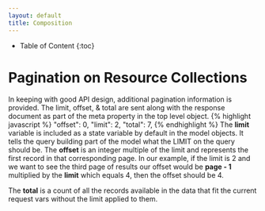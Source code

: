 ```yaml
---
layout: default
title: Composition
---
```


* Table of Content
{:toc}

# Pagination on Resource Collections

In keeping with good API design, additional pagination information is provided. The limit, offset, & total are sent along with the response document as part of the meta property in the top level object.
{% highlight javascript %}
    "offset": 0,
    "limit": 2,
    "total": 7,
{% endhighlight %}
The **limit** variable is included as a state variable by default in the model objects. It tells the query building part of the model what the LIMIT on the query should be.
The **offset** is an integer multiple of the limit and represents the first record in that corresponding page. In our example, if the limit is 2 and we want to see the third page of results our offset would be **page - 1** multiplied by the **limit** which equals 4, then the offset should be 4.

The **total** is a count of all the records available in the data that fit the current request vars without the limit applied to them.

